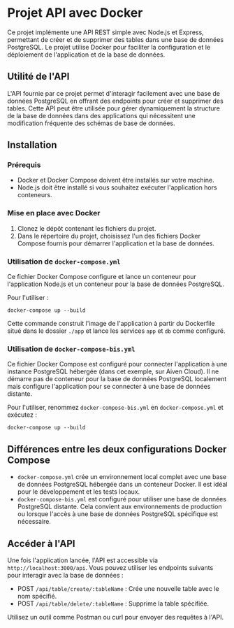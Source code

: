 # Projet API avec Docker

Ce projet implémente une API REST simple avec Node.js et Express, permettant de créer et de supprimer des tables dans une base de données PostgreSQL. Le projet utilise Docker pour faciliter la configuration et le déploiement de l'application et de la base de données.

## Utilité de l'API

L'API fournie par ce projet permet d'interagir facilement avec une base de données PostgreSQL en offrant des endpoints pour créer et supprimer des tables. Cette API peut être utilisée pour gérer dynamiquement la structure de la base de données dans des applications qui nécessitent une modification fréquente des schémas de base de données.

## Installation

### Prérequis

- Docker et Docker Compose doivent être installés sur votre machine.
- Node.js doit être installé si vous souhaitez exécuter l'application hors conteneurs.

### Mise en place avec Docker

1. Clonez le dépôt contenant les fichiers du projet.
2. Dans le répertoire du projet, choisissez l'un des fichiers Docker Compose fournis pour démarrer l'application et la base de données.

### Utilisation de `docker-compose.yml`

Ce fichier Docker Compose configure et lance un conteneur pour l'application Node.js et un conteneur pour la base de données PostgreSQL. 

Pour l'utiliser :
```
docker-compose up --build
```

Cette commande construit l'image de l'application à partir du Dockerfile situé dans le dossier `./app` et lance les services `app` et `db` comme configuré.

### Utilisation de `docker-compose-bis.yml`

Ce fichier Docker Compose est configuré pour connecter l'application à une instance PostgreSQL hébergée (dans cet exemple, sur Aiven Cloud). Il ne démarre pas de conteneur pour la base de données PostgreSQL localement mais configure l'application pour se connecter à une base de données distante.

Pour l'utiliser, renommez `docker-compose-bis.yml` en `docker-compose.yml` et exécutez :
```
docker-compose up --build
```

## Différences entre les deux configurations Docker Compose

- `docker-compose.yml` crée un environnement local complet avec une base de données PostgreSQL hébergée dans un conteneur Docker. Il est idéal pour le développement et les tests locaux.
- `docker-compose-bis.yml` est configuré pour utiliser une base de données PostgreSQL distante. Cela convient aux environnements de production ou lorsque l'accès à une base de données PostgreSQL spécifique est nécessaire.

## Accéder à l'API

Une fois l'application lancée, l'API est accessible via `http://localhost:3000/api`. Vous pouvez utiliser les endpoints suivants pour interagir avec la base de données :
- POST `/api/table/create/:tableName` : Crée une nouvelle table avec le nom spécifié.
- POST `/api/table/delete/:tableName` : Supprime la table spécifiée.

Utilisez un outil comme Postman ou curl pour envoyer des requêtes à l'API.
